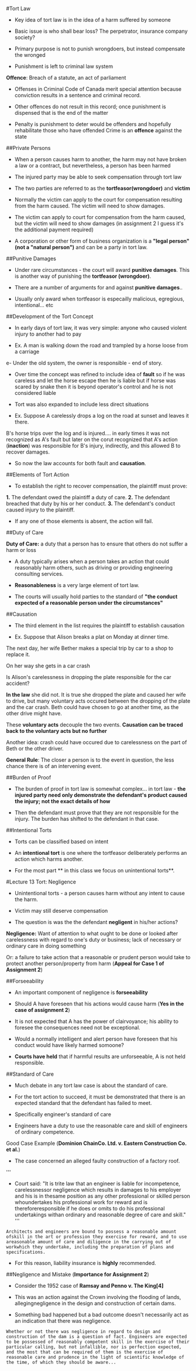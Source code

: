 #Tort Law

- Key idea of tort law is in the idea of a harm suffered by someone

- Basic issue is who shall bear loss? The perpetrator, insurance company society?

- Primary purpose is not to punish wrongdoers, but instead compensate the wronged

- Punishment is left to criminal law system

**Offence**: Breach of a statute, an act of parliament

- Offenses in Criminal Code of Canada merit special attention because conviction
results in a sentence and criminal record.

- Other offences do not result in this record; once punishment is dispensed that is the
end of the matter

- Penalty is punishment to deter would be offenders and hopefully rehabilitate those who
have offended
Crime is an **offence** against the state

##Private Persons

- When a person causes harm to another, the harm may not have broken a law or a contract,
but nevertheless, a person has been harmed

- The injured party may be able to seek compensation through tort law

- The two parties are referred to as the **tortfeasor(wrongdoer)** and **victim**

- Normally the victim can apply to the court for compensation resulting from the harm caused.
The victim will need to show damages.

- The victim can apply to court for compensation from the harm caused, but the victim will
need to show damages (in assignment 2 I guess it's the additional payment required)

- A corporation or other form of business organization is a **"legal person" (not a "natural person")**
and can be a party in tort law.

##Punitive Damages

- Under rare circumstances - the court will award **punitive damages**. This is another way of punishing the 
**tortfeasor (wrongdoer)**.

- There are a number of arguments for and against **punitive damages**..

- Usually only award when tortfeasor is especailly malicious, egregious, intentional... etc

##Development of the Tort Concept

- In early days of tort law, it was very simple: anyone who caused violent injury to another had to pay

- Ex. A man is walking down the road and trampled by a horse loose from a carriage 

e- Under the old system, the owner is responsible - end of story.

- Over time the concept was refined to include idea of **fault** so if he was careless and let the
horse escape then he is liable but if horse was scared by snake then it is beyond operator's control
and he is not considered liable

- Tort was also expanded to include less direct situations

- Ex. Suppose A carelessly drops a log on the road at sunset and leaves it there.

B's horse trips over the log and is injured.... in early times it was not recognized as A's fault
but later on the corut recognized that A's action (**inaction**) was responsible for B's injury,
indirectly, and this allowed B to recover damages.

- So now the law accounts for both fault and **causation**.

##Elements of Tort Action

- To establish the right to recover compensation, the plaintiff must prove:

**1.** The defendant owed the plaintiff a duty of care.
**2.** The defendant breached that duty by his or her conduct.
**3.** The defendant's conduct caused injury to the plaintiff.

- If any one of those elements is absent, the action will fail.

##Duty of Care

**Duty of Care:** a duty that a person has to ensure that others do not suffer a harm or loss

- A duty typically arises when a person takes an action that could reasonably harm others, such as
driving or providing engineering consulting services.

- **Reasonableness** is a very large element of tort law.

- The courts will usually hold parties to the standard of **"the conduct expected of a reasonable
person under the circumstances"** 

##Causation

- The third element in the list requires the plaintiff to establish causation

- Ex. Suppose that Alison breaks a plat on Monday at dinner time.

The next day, her wife Bether makes a special trip by car to a shop to replace it.

On her way she gets in a car crash

Is Alison's carelessness in dropping the plate responsible for the car accident?

**In the law** she did not. It is true she dropped the plate and caused her wife to drive, but
many voluntary acts occured between the dropping of the plate and the car crash. Beth could
have chosen to go at another time, as the other drive might have.

These **voluntary acts** decouple the two events. **Causation can be traced back to the voluntary acts
but no further**

Another idea: crash could have occured due to carelessness on the part of Beth or the other driver.

**General Rule**: The closer a person is to the event in question, the less chance there is of an
intervening event.

##Burden of Proof

- The burden of proof in tort law is somewhat complex... in tort law - **the injured party need only
demonstrate the defendant's product caused the injury; not the exact details of how**

- Then the defendant must prove that they are not responsible for the injury. The burden has shifted to the
defendant in that case.

##Intentional Torts

- Torts can be classified based on intent

- An **intentional tort** is one where the tortfeasor deliberately performs an action which harms another.

- For the most part ** in this class we focus on unintentional torts**.

#Lecture 13 Tort: Negligence

- Unintentional torts - a person causes harm without any intent to cause the harm.

- Victim may still deserve compensation

- The question is was the the defendant **negligent** in his/her actions?

**Negligence:** Want of attention to what ought to be done or looked after carelessness with regard
to one's duty or business; lack of necessary or ordinary care in doing something

Or: a failure to take action that a reasonable or prudent person would take to protect another
person/property from harm (**Appeal for Case 1 of Assignment 2**)

##Forseeability

- An important component of negligence is **forseeability**

- Should A have foreseen that his actions would cause harm (**Yes in the case of assignment 2**)

- It is not expected that A has the power of clairvoyance; his ability to foresee the consequences
need not be exceptional.

- Would a normally intelligent and alert person have foreseen that his conduct would have likely
harmed somoone?

- **Courts have held** that if harmful results are unforseeable, A is not held responsible.

##Standard of Care

- Much debate in any tort law case is about the standard of care.

- For the tort action to succeed, it must be demonstrated that there is an expected standard
that the defendant has failed to meet.

- Specifically engineer's standard of care

- Engineers have a duty to use the reasonable care and skill of engineers of ordinary competence.

Good Case Example (**Dominion ChainCo. Ltd. v. Eastern Construction Co. et al.**)

- The case concerned an alleged faulty construction of a factory roof.

'''
- Court said: "It is trite law that an engineer is liable for incompetence, carelessnessor negligence which results in damages to his employer and his is in thesame position as any other professional or skilled person whoundertakes his professional work for reward and is thereforeresponsible if he does or omits to do his professional undertakings withan ordinary and reasonable degree of care and skill."
'''

```
Architects and engineers are bound to possess a reasonable amount ofskill in the art or profession they exercise for reward, and to use areasonable amount of care and diligence in the carrying out of workwhich they undertake, including the preparation of plans and specifications.
```
- For this reason, liability insurance is **highly** recommended.

##Negligence and Mistake (**Importance for Assignment 2**)

- Consider the 1952 case of **Ramsay and Penno v. The King[4]**

- This was an action against the Crown involving the flooding of lands, allegingnegligence in the design and construction of certain dams.

- Something bad happened but a bad outcome doesn't necessarily act as an indication that there was negligence.

```
Whether or not there was negligence in regard to design and construction of the dam is a question of fact. Engineers are expected to be possessed of reasonably competent skill in the exercise of their particular calling, but not infallible, nor is perfection expected, and the most that can be required of them is the exercise of reasonable care and prudence in the light of scientific knowledge of the time, of which they should be aware...
```
